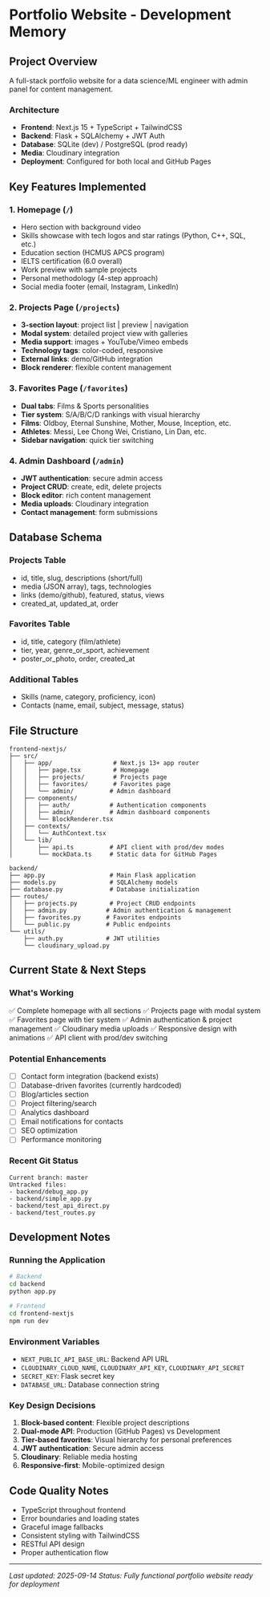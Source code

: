 # Portfolio Website - Development Memory

## Project Overview
A full-stack portfolio website for a data science/ML engineer with admin panel for content management.

### Architecture
- **Frontend**: Next.js 15 + TypeScript + TailwindCSS
- **Backend**: Flask + SQLAlchemy + JWT Auth
- **Database**: SQLite (dev) / PostgreSQL (prod ready)
- **Media**: Cloudinary integration
- **Deployment**: Configured for both local and GitHub Pages

## Key Features Implemented

### 1. Homepage (`/`)
- Hero section with background video
- Skills showcase with tech logos and star ratings (Python, C++, SQL, etc.)
- Education section (HCMUS APCS program)
- IELTS certification (6.0 overall)
- Work preview with sample projects
- Personal methodology (4-step approach)
- Social media footer (email, Instagram, LinkedIn)

### 2. Projects Page (`/projects`)
- **3-section layout**: project list | preview | navigation
- **Modal system**: detailed project view with galleries
- **Media support**: images + YouTube/Vimeo embeds
- **Technology tags**: color-coded, responsive
- **External links**: demo/GitHub integration
- **Block renderer**: flexible content management

### 3. Favorites Page (`/favorites`)
- **Dual tabs**: Films & Sports personalities
- **Tier system**: S/A/B/C/D rankings with visual hierarchy
- **Films**: Oldboy, Eternal Sunshine, Mother, Mouse, Inception, etc.
- **Athletes**: Messi, Lee Chong Wei, Cristiano, Lin Dan, etc.
- **Sidebar navigation**: quick tier switching

### 4. Admin Dashboard (`/admin`)
- **JWT authentication**: secure admin access
- **Project CRUD**: create, edit, delete projects
- **Block editor**: rich content management
- **Media uploads**: Cloudinary integration
- **Contact management**: form submissions

## Database Schema

### Projects Table
- id, title, slug, descriptions (short/full)
- media (JSON array), tags, technologies
- links (demo/github), featured, status, views
- created_at, updated_at, order

### Favorites Table
- id, title, category (film/athlete)
- tier, year, genre_or_sport, achievement
- poster_or_photo, order, created_at

### Additional Tables
- Skills (name, category, proficiency, icon)
- Contacts (name, email, subject, message, status)

## File Structure
```
frontend-nextjs/
├── src/
│   ├── app/                 # Next.js 13+ app router
│   │   ├── page.tsx         # Homepage
│   │   ├── projects/        # Projects page
│   │   ├── favorites/       # Favorites page
│   │   └── admin/          # Admin dashboard
│   ├── components/
│   │   ├── auth/           # Authentication components
│   │   ├── admin/          # Admin dashboard components
│   │   └── BlockRenderer.tsx
│   ├── contexts/
│   │   └── AuthContext.tsx
│   └── lib/
│       ├── api.ts          # API client with prod/dev modes
│       └── mockData.ts     # Static data for GitHub Pages

backend/
├── app.py                  # Main Flask application
├── models.py               # SQLAlchemy models
├── database.py             # Database initialization
├── routes/
│   ├── projects.py         # Project CRUD endpoints
│   ├── admin.py           # Admin authentication & management
│   ├── favorites.py       # Favorites endpoints
│   └── public.py          # Public endpoints
└── utils/
    ├── auth.py            # JWT utilities
    └── cloudinary_upload.py
```

## Current State & Next Steps

### What's Working
✅ Complete homepage with all sections
✅ Projects page with modal system
✅ Favorites page with tier system
✅ Admin authentication & project management
✅ Cloudinary media uploads
✅ Responsive design with animations
✅ API client with prod/dev switching

### Potential Enhancements
- [ ] Contact form integration (backend exists)
- [ ] Database-driven favorites (currently hardcoded)
- [ ] Blog/articles section
- [ ] Project filtering/search
- [ ] Analytics dashboard
- [ ] Email notifications for contacts
- [ ] SEO optimization
- [ ] Performance monitoring

### Recent Git Status
```
Current branch: master
Untracked files:
- backend/debug_app.py
- backend/simple_app.py
- backend/test_api_direct.py
- backend/test_routes.py
```

## Development Notes

### Running the Application
```bash
# Backend
cd backend
python app.py

# Frontend
cd frontend-nextjs
npm run dev
```

### Environment Variables
- `NEXT_PUBLIC_API_BASE_URL`: Backend API URL
- `CLOUDINARY_CLOUD_NAME`, `CLOUDINARY_API_KEY`, `CLOUDINARY_API_SECRET`
- `SECRET_KEY`: Flask secret key
- `DATABASE_URL`: Database connection string

### Key Design Decisions
1. **Block-based content**: Flexible project descriptions
2. **Dual-mode API**: Production (GitHub Pages) vs Development
3. **Tier-based favorites**: Visual hierarchy for personal preferences
4. **JWT authentication**: Secure admin access
5. **Cloudinary**: Reliable media hosting
6. **Responsive-first**: Mobile-optimized design

## Code Quality Notes
- TypeScript throughout frontend
- Error boundaries and loading states
- Graceful image fallbacks
- Consistent styling with TailwindCSS
- RESTful API design
- Proper authentication flow

---
*Last updated: 2025-09-14*
*Status: Fully functional portfolio website ready for deployment*